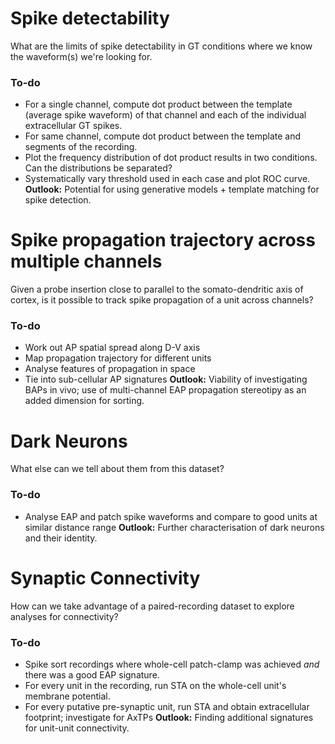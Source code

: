 # Spike detectability
What are the limits of spike detectability in GT conditions where we know the waveform(s) we're looking for.    

### To-do
* For a single channel, compute dot product between the template (average spike waveform) of that channel and each of the individual extracellular GT spikes.
* For same channel, compute dot product between the template and segments of the recording.
* Plot the frequency distribution of dot product results in two conditions. Can the distributions be separated?
* Systematically vary threshold used in each case and plot ROC curve. 
**Outlook:** Potential for using generative models + template matching for spike detection.

# Spike propagation trajectory across multiple channels
Given a probe insertion close to parallel to the somato-dendritic axis of cortex, is it possible to track spike propagation of a unit across channels?


### To-do
* Work out AP spatial spread along D-V axis
* Map propagation trajectory for different units
* Analyse features of propagation in space
* Tie into sub-cellular AP signatures
**Outlook:** Viability of investigating BAPs in vivo; use of multi-channel EAP propagation stereotipy as an added dimension for sorting.


# Dark Neurons
What else can we tell about them from this dataset?

### To-do
* Analyse EAP and patch spike waveforms and compare to good units at similar distance range
**Outlook:** Further characterisation of dark neurons and their identity.


# Synaptic Connectivity
How can we take advantage of a paired-recording dataset to explore analyses for connectivity?

### To-do
* Spike sort recordings where whole-cell patch-clamp was achieved *and* there was a good EAP signature.
* For every unit in the recording, run STA on the whole-cell unit's membrane potential.
* For every putative pre-synaptic unit, run STA and obtain extracellular footprint; investigate for AxTPs
**Outlook:** Finding additional signatures for unit-unit connectivity.
